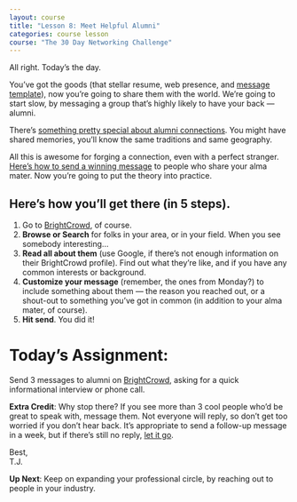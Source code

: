 ```yaml
---
layout: course
title: "Lesson 8: Meet Helpful Alumni"
categories: course lesson
course: "The 30 Day Networking Challenge"
---
```


All right. Today’s the day.

You’ve got the goods (that stellar resume, web presence, and [message template][doc 1]), now you’re going to share them with the world. We’re going to start slow, by messaging a group that’s highly likely to have your back — alumni.

There’s [something pretty special about alumni connections][blog 1]. You might have shared memories, you’ll know the same traditions and same geography.

All this is awesome for forging a connection, even with a perfect stranger. [Here’s how to send a winning message][blog 2] to people who share your alma mater. Now you’re going to put the theory into practice.

## Here’s how you’ll get there (in 5 steps).

1. Go to [BrightCrowd], of course.
2. **Browse or Search** for folks in your area, or in your field. When you see somebody interesting...
3. **Read all about them** (use Google, if there’s not enough information on their BrightCrowd profile). Find out what they’re like, and if you have any common interests or background.
4. **Customize your message** (remember, the ones from Monday?) to include something about them — the reason you reached out, or a shout-out to something you’ve got in common (in addition to your alma mater, of course).
5. **Hit send**. You did it!

# Today’s Assignment:

Send 3 messages to alumni on [BrightCrowd], asking for a quick informational interview or phone call.

**Extra Credit**: Why stop there? If you see more than 3 cool people who’d be great to speak with, message them. Not everyone will reply, so don’t get too worried if you don’t hear back. It’s appropriate to send a follow-up message in a week, but if there’s still no reply, [let it go][video 1].

Best,  
T.J.

**Up Next**: Keep on expanding your professional circle, by reaching out to people in your industry.



<!--  use absolute urls to copy/paste into email bodies -->
[BrightCrowd]: http://brightcrowd.com/
[blog 1]: https://blog.brightcrowd.com/3-reasons-university-network-crazy-valuable/
[blog 2]: https://blog.brightcrowd.com/how-to-reach-out-to-alumni/
[doc 1]: https://docs.google.com/document/d/1hd-iLFHdN3dRJ_ZH5cTX47KPnXTNxQpKZzj4mABzYoY/edit
[video 1]: https://www.youtube.com/watch?v=moSFlvxnbgk
